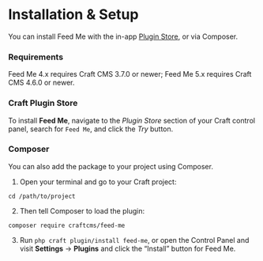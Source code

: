 # Installation & Setup
You can install Feed Me with the in-app [Plugin Store](https://plugins.craftcms.com), or via Composer.

### Requirements

Feed Me 4.x requires Craft CMS 3.7.0 or newer; Feed Me 5.x requires Craft CMS 4.6.0 or newer.

### Craft Plugin Store

To install **Feed Me**, navigate to the _Plugin Store_ section of your Craft control panel, search for `Feed Me`, and click the _Try_ button.

### Composer

You can also add the package to your project using Composer.

1. Open your terminal and go to your Craft project:
```
cd /path/to/project
```
2. Then tell Composer to load the plugin:
```
composer require craftcms/feed-me
```
3. Run `php craft plugin/install feed-me`, or open the Control Panel and visit **Settings** → **Plugins** and click the “Install” button for Feed Me.
